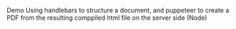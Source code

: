 Demo Using handlebars to structure a document, and puppeteer to create a PDF from the resulting comppiled html file on the server side (Node)
